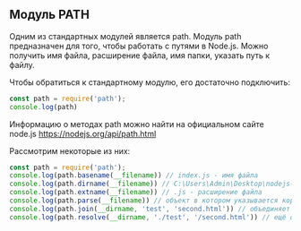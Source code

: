 ## Модуль PATH

Одним из стандартных модулей является path. Модуль path предназначен для того, чтобы работать с путями в Node.js. Можно получить имя файла, расширение файла, имя папки, указать путь к файлу.

Чтобы обратиться к стандартному модулю, его достаточно подключить:
```js
const path = require('path');
console.log(path)
```
Информацию о методах path можно найти на официальном сайте node.js https://nodejs.org/api/path.html

Рассмотрим некоторые из них:
```js
const path = require('path');
console.log(path.basename(__filename)) // index.js - имя файла
console.log(path.dirname(__filename)) // C:\Users\Admin\Desktop\nodejs-basic - название папки
console.log(path.extname(__filename)) // .js - расширение файла
console.log(path.parse(__filename)) // объект в котором указывается корень диска, имя папки, имя файла, расширение файла, имя файла без расширения
console.log(path.join(__dirname, 'test', 'second.html')) // объединяет заданные сегменты пути вместе, используя в качестве разделителя разделитель данной конкретной платформы, результат - относительный путь
console.log(path.resolve(__dirname, './test', '/second.html')) // ещё один способ генерировать пути, преобразует последовательность путей или сегментов пути в абсолютный путь
```